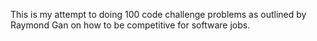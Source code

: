 This is my attempt to doing 100 code challenge problems as outlined by Raymond Gan on how to be competitive for software jobs.